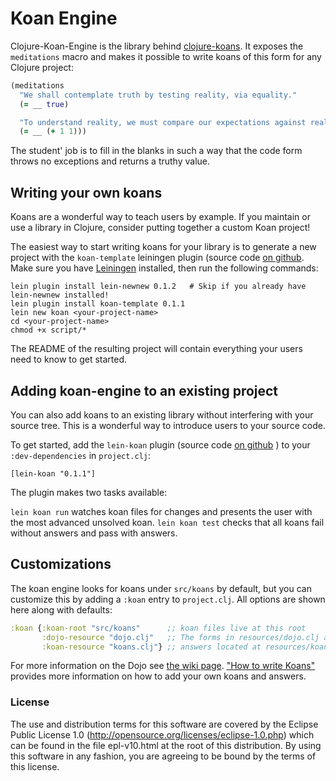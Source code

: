 # Koan Engine

Clojure-Koan-Engine is the library behind [clojure-koans](https://github.com/functional-koans/clojure-koans). It exposes the `meditations` macro and makes it possible to write koans of this form for any Clojure project:

```clojure
(meditations
  "We shall contemplate truth by testing reality, via equality."
  (= __ true)

  "To understand reality, we must compare our expectations against reality."
  (= __ (+ 1 1)))
```
The student' job is to fill in the blanks in such a way that the code form throws no exceptions and returns a truthy value.

## Writing your own koans

Koans are a wonderful way to teach users by example. If you maintain or use a library in Clojure, consider putting together a custom Koan project! 

The easiest way to start writing koans for your library is to generate a new project with the `koan-template` leiningen plugin (source code [on github](https://github.com/functional-koans/koan-template). Make sure you have [Leiningen](http://github.com/technomancy/leiningen) installed, then run the following commands:

    lein plugin install lein-newnew 0.1.2   # Skip if you already have lein-newnew installed!
    lein plugin install koan-template 0.1.1
    lein new koan <your-project-name>
    cd <your-project-name>
    chmod +x script/*

The README of the resulting project will contain everything your users need to know to get started.


## Adding koan-engine to an existing project

You can also add koans to an existing library without interfering with your source tree. This is a wonderful way to introduce users to your source code.

To get started, add the `lein-koan` plugin (source code [on github](https://github.com/functional-koans/koan-template) ) to your `:dev-dependencies` in `project.clj`:

    [lein-koan "0.1.1"]

The plugin makes two tasks available:

`lein koan run` watches koan files for changes and presents the user with the most advanced unsolved koan.
`lein koan test` checks that all koans fail without answers and pass with answers.

## Customizations

The koan engine looks for koans under `src/koans` by default, but you can customize this by adding a `:koan` entry to `project.clj`. All options are shown here along with defaults:

```clojure
:koan {:koan-root "src/koans"      ;; koan files live at this root
       :dojo-resource "dojo.clj"   ;; The forms in resources/dojo.clj are evaluted before every koan.
       :koan-resource "koans.clj"} ;; answers located at resources/koans.clj 
```

For more information on the Dojo see [the wiki page](https://github.com/functional-koans/clojure-koan-engine/wiki/The-Dojo).  ["How to write Koans"](https://github.com/functional-koans/clojure-koan-engine/wiki/How-to-write-koans) provides more information on how to add your own koans and answers.

### License

The use and distribution terms for this software are covered by the
Eclipse Public License 1.0 (http://opensource.org/licenses/eclipse-1.0.php)
which can be found in the file epl-v10.html at the root of this distribution.
By using this software in any fashion, you are agreeing to be bound by
the terms of this license.
